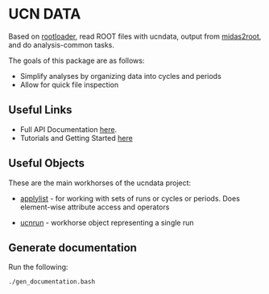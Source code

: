 # UCN DATA

Based on [rootloader], read ROOT files with ucndata, output from [midas2root], and do analysis-common tasks.

The goals of this package are as follows:

* Simplify analyses by organizing data into cycles and periods
* Allow for quick file inspection

## Useful Links

* Full API Documentation [here](docs/README.md).
* Tutorials and Getting Started [here](tutorials/index.md)


## Useful Objects

These are the main workhorses of the ucndata project:

* [applylist](docs/applylist.md) - for working with sets of runs or cycles or periods. Does element-wise attribute access and operators
<!-- * [merge](docs/merge.md) - merge runs into a single run -->
<!-- * [merge_inlist](docs/merge.md#merge_inlist) - function for merging runs within a list -->
* [ucnrun](docs/ucnrun.md) - workhorse object representing a single run

## Generate documentation

Run the following:

```bash
./gen_documentation.bash
```


[rootloader]: https://github.com/ucn-triumf/rootloader
[midas2root]: https://github.com/ucn-triumf/ucn_detector_analyzer/tree/2024